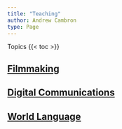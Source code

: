 ```yaml
---
title: "Teaching"
author: Andrew Cambron
type: Page
---
```

Topics
{{< toc >}}

## [Filmmaking](film) 

## [Digital Communications](digcom) 

## [World Language](world-language)